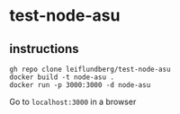 # test-node-asu
## instructions

```
gh repo clone leiflundberg/test-node-asu
docker build -t node-asu .
docker run -p 3000:3000 -d node-asu
```

Go to `localhost:3000` in a browser
